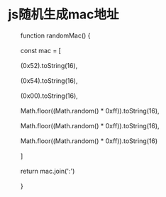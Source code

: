 # js随机生成mac地址

　　function randomMac() {

　　const mac = \[

　　(0x52).toString(16),

　　(0x54).toString(16),

　　(0x00).toString(16),

　　Math.floor((Math.random() \* 0xff)).toString(16),

　　Math.floor((Math.random() \* 0xff)).toString(16),

　　Math.floor((Math.random() \* 0xff)).toString(16)

　　\]

　　return mac.join(':')

　　}
